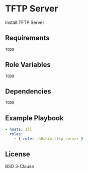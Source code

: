 # TFTP Server
Install TFTP Server

## Requirements
`TODO`

## Role Variables
`TODO`

## Dependencies
`TODO`


## Example Playbook
```yaml
- hosts: all
  roles:
    - { role: sh0shin.tftp_server }
```

## License
BSD 3-Clause
